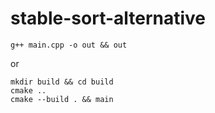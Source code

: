 # stable-sort-alternative

```
g++ main.cpp -o out && out
```

or

```
mkdir build && cd build
cmake ..
cmake --build . && main
```
